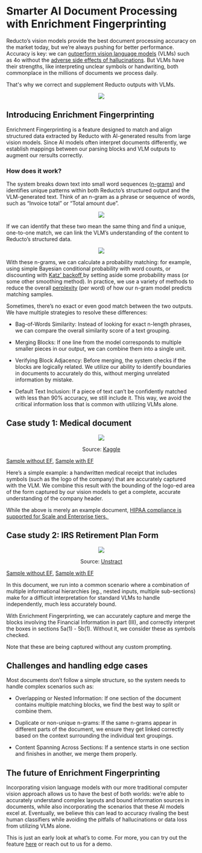 # Smarter AI Document Processing with Enrichment Fingerprinting

Reducto’s vision models provide the best document processing accuracy on the market today, but we’re always pushing for better performance. Accuracy is key: we can [outperform vision language models](https://reducto.ai/blog/sota-table-parsing) (VLMs) such as 4o without the [adverse side effects of hallucinations](https://reducto.ai/blog/lvm-ocr-accuracy-mistral-gemini). But VLMs have their strengths, like interpreting unclear symbols or handwriting, both commonplace in the millions of documents we process daily. 

That's why we correct and supplement Reducto outputs with VLMs.


<p align="center">
  <img src="assets/main_image.png" />
</p>


## Introducing Enrichment Fingerprinting

Enrichment Fingerprinting is a feature designed to match and align structured data extracted by Reducto with AI-generated results from large vision models. Since AI models often interpret documents differently, we establish mappings between our parsing blocks and VLM outputs to augment our rersults correctly.

### How does it work?  

The system breaks down text into small word sequences ([n-grams](https://en.wikipedia.org/wiki/N-gram)) and identifies unique patterns within both Reducto’s structured output and the VLM-generated text. Think of an n-gram as a phrase or sequence of words, such as “Invoice total” or “Total amount due”. 

<p align="center">
  <img src="assets/n_grams.png" />
</p>

If we can identify that these two mean the same thing and find a unique, one-to-one match, we can link the VLM’s understanding of the content to Reducto’s structured data. 

<p align="center">
  <img src="assets/katz_backoff.png" />
</p>

With these n-grams, we can calculate a probability matching: for example, using simple Bayesian conditional probability with word counts, or discounting with [Katz’ backoff ](https://en.wikipedia.org/wiki/Katz%27s_back-off_model)by setting aside some probability mass (or some other smoothing method). In practice, we use a variety of methods to reduce the overall [perplexity](https://en.wikipedia.org/wiki/Perplexity) (per word) of how our n-gram model predicts matching samples.  

Sometimes, there’s no exact or even good match between the two outputs. We have multiple strategies to resolve these differences:

- Bag-of-Words Similarity: Instead of looking for exact n-length phrases, we can compare the overall similarity score of a text grouping. 

- Merging Blocks: If one line from the model corresponds to multiple smaller pieces in our output, we can combine them into a single unit. 

- Verifying Block Adjacency: Before merging, the system checks if the blocks are logically related. We utilize our ability to identify boundaries in documents to accurately do this, without merging unrelated information by mistake. 

- Default Text Inclusion: If a piece of text can’t be confidently matched with less than 90% accuracy, we still include it. This way, we avoid the critical information loss that is common with utilizing VLMs alone. 

## Case study 1: Medical document 

<p align="center">
  <img src="assets/medical_document.jpg" />
</p>
<p align="center">
  Source: <a href="https://www.kaggle.com/datasets/mehaksingal/illegible-medical-prescription-images-dataset">Kaggle</a>
</p>

[Sample without EF](https://app.reducto.ai/share/4cb71f18-602e-42af-85c4-5e406619c9eb), [Sample with EF](https://app.reducto.ai/share/1c64bcb6-bd8d-4b3e-b0b5-629752da1797)

Here’s a simple example: a handwritten medical receipt that includes symbols (such as the logo of the company) that are accurately captured with the VLM. We combine this result with the bounding of the logo-ed area of the form captured by our vision models to get a complete, accurate understanding of the company header. 

While the above is merely an example document, [HIPAA compliance is supported for Scale and Enterprise tiers. ](https://docs.reducto.ai/security/policies)

## Case study 2: IRS Retirement Plan Form

<p align="center">
  <img src="assets/irs_form.jpg" />
</p>
<p align="center">
  Source: <a href="https://unstract.com/blog/guide-to-extracting-data-from-handwritten-pdf-with-ocr/">Unstract</a>
</p>

[Sample without EF](https://app.reducto.ai/share/663ec30d-7a5d-4b4f-84d7-75abc5405924), [Sample with EF](https://app.reducto.ai/share/0c32a21e-daa9-408a-916d-711aff2d029d)

In this document, we run into a common scenario where a combination of multiple informational hierarchies (eg., nested inputs, multiple sub-sections) make for a difficult interpretation for standard VLMs to handle independently, much less accurately bound. 

With Enrichment Fingerprinting, we can accurately capture and merge the blocks involving the Financial Information in part (III), and correctly interpret the boxes in sections 5a(1) - 5b(1). Without it, we consider these as symbols checked. 

Note that these are being captured without any custom prompting. 

## Challenges and handling edge cases 

Most documents don’t follow a simple structure, so the system needs to handle complex scenarios such as: 

- Overlapping or Nested Information: If one section of the document contains multiple matching blocks, we find the best way to split or combine them.

- Duplicate or non-unique n-grams: If the same n-grams appear in different parts of the document, we ensure they get linked correctly based on the context surrounding the individual text groupings. 

- Content Spanning Across Sections: If a sentence starts in one section and finishes in another, we merge them properly.

## The future of Enrichment Fingerprinting

Incorporating vision language models with our more traditional computer vision approach allows us to have the best of both worlds: we’re able to accurately understand complex layouts and bound information sources in documents, while also incorporating the scenarios that these AI models excel at. Eventually, we believe this can lead to accuracy rivaling the best human classifiers while avoiding the pitfalls of hallucinations or data loss from utilizing VLMs alone. 

This is just an early look at what’s to come. For more, you can try out the feature [here](https://app.reducto.ai/) or reach out to us for a demo. 
